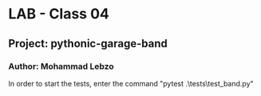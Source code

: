 # LAB - Class 04

## Project: pythonic-garage-band

### Author: Mohammad Lebzo

In order to start the tests, enter the command "pytest .\tests\test_band.py"